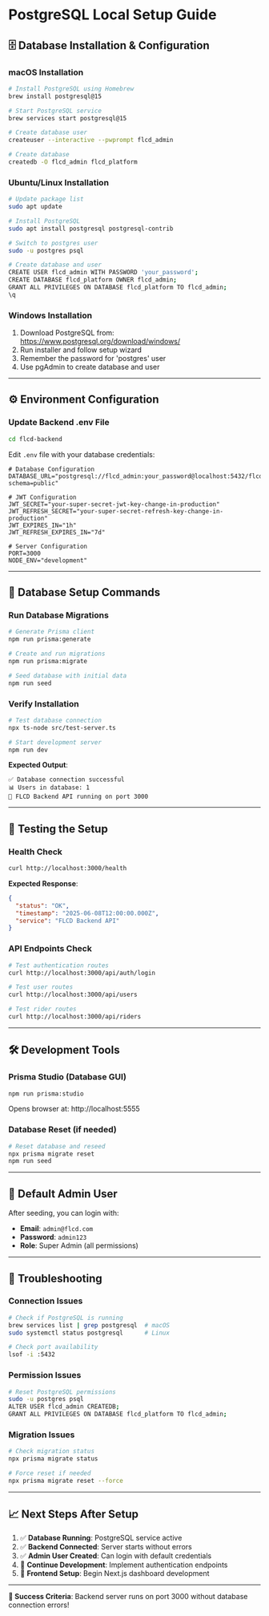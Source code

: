 # PostgreSQL Local Setup Guide

## 🗄️ **Database Installation & Configuration**

### **macOS Installation**
```bash
# Install PostgreSQL using Homebrew
brew install postgresql@15

# Start PostgreSQL service
brew services start postgresql@15

# Create database user
createuser --interactive --pwprompt flcd_admin

# Create database
createdb -O flcd_admin flcd_platform
```

### **Ubuntu/Linux Installation**
```bash
# Update package list
sudo apt update

# Install PostgreSQL
sudo apt install postgresql postgresql-contrib

# Switch to postgres user
sudo -u postgres psql

# Create database and user
CREATE USER flcd_admin WITH PASSWORD 'your_password';
CREATE DATABASE flcd_platform OWNER flcd_admin;
GRANT ALL PRIVILEGES ON DATABASE flcd_platform TO flcd_admin;
\q
```

### **Windows Installation**
1. Download PostgreSQL from: https://www.postgresql.org/download/windows/
2. Run installer and follow setup wizard
3. Remember the password for 'postgres' user
4. Use pgAdmin to create database and user

---

## ⚙️ **Environment Configuration**

### **Update Backend .env File**
```bash
cd flcd-backend
```

Edit `.env` file with your database credentials:
```env
# Database Configuration
DATABASE_URL="postgresql://flcd_admin:your_password@localhost:5432/flcd_platform?schema=public"

# JWT Configuration
JWT_SECRET="your-super-secret-jwt-key-change-in-production"
JWT_REFRESH_SECRET="your-super-secret-refresh-key-change-in-production"
JWT_EXPIRES_IN="1h"
JWT_REFRESH_EXPIRES_IN="7d"

# Server Configuration
PORT=3000
NODE_ENV="development"
```

---

## 🚀 **Database Setup Commands**

### **Run Database Migrations**
```bash
# Generate Prisma client
npm run prisma:generate

# Create and run migrations
npm run prisma:migrate

# Seed database with initial data
npm run seed
```

### **Verify Installation**
```bash
# Test database connection
npx ts-node src/test-server.ts

# Start development server
npm run dev
```

**Expected Output**:
```
✅ Database connection successful
📊 Users in database: 1
🚀 FLCD Backend API running on port 3000
```

---

## 🧪 **Testing the Setup**

### **Health Check**
```bash
curl http://localhost:3000/health
```

**Expected Response**:
```json
{
  "status": "OK",
  "timestamp": "2025-06-08T12:00:00.000Z",
  "service": "FLCD Backend API"
}
```

### **API Endpoints Check**
```bash
# Test authentication routes
curl http://localhost:3000/api/auth/login

# Test user routes
curl http://localhost:3000/api/users

# Test rider routes
curl http://localhost:3000/api/riders
```

---

## 🛠️ **Development Tools**

### **Prisma Studio (Database GUI)**
```bash
npm run prisma:studio
```
Opens browser at: http://localhost:5555

### **Database Reset (if needed)**
```bash
# Reset database and reseed
npx prisma migrate reset
npm run seed
```

---

## 👤 **Default Admin User**

After seeding, you can login with:
- **Email**: `admin@flcd.com`
- **Password**: `admin123`
- **Role**: Super Admin (all permissions)

---

## 🔧 **Troubleshooting**

### **Connection Issues**
```bash
# Check if PostgreSQL is running
brew services list | grep postgresql  # macOS
sudo systemctl status postgresql      # Linux

# Check port availability
lsof -i :5432
```

### **Permission Issues**
```bash
# Reset PostgreSQL permissions
sudo -u postgres psql
ALTER USER flcd_admin CREATEDB;
GRANT ALL PRIVILEGES ON DATABASE flcd_platform TO flcd_admin;
```

### **Migration Issues**
```bash
# Check migration status
npx prisma migrate status

# Force reset if needed
npx prisma migrate reset --force
```

---

## 📈 **Next Steps After Setup**

1. ✅ **Database Running**: PostgreSQL service active
2. ✅ **Backend Connected**: Server starts without errors
3. ✅ **Admin User Created**: Can login with default credentials
4. 🔄 **Continue Development**: Implement authentication endpoints
5. 🔄 **Frontend Setup**: Begin Next.js dashboard development

---

**🎯 Success Criteria**: Backend server runs on port 3000 without database connection errors!